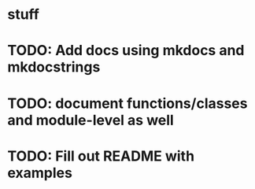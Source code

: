 # stuff

# TODO: Add docs using mkdocs and mkdocstrings

# TODO: document functions/classes and module-level as well

# TODO: Fill out README with examples

